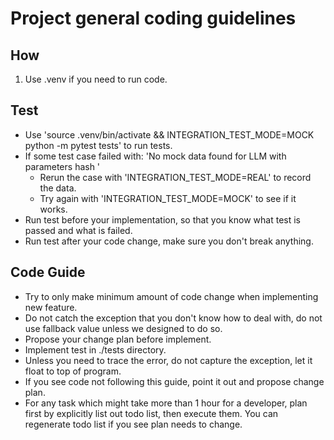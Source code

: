# Project general coding guidelines

## How
1. Use .venv if you need to run code.

## Test
- Use 'source .venv/bin/activate && INTEGRATION_TEST_MODE=MOCK python -m pytest tests' to run tests.
- If some test case failed with: 'No mock data found for LLM with parameters hash '
  - Rerun the case with 'INTEGRATION_TEST_MODE=REAL' to record the data.
  - Try again with 'INTEGRATION_TEST_MODE=MOCK' to see if it works.
- Run test before your implementation, so that you know what test is passed and what is failed.
- Run test after your code change, make sure you don't break anything.

## Code Guide
- Try to only make minimum amount of code change when implementing new feature.
- Do not catch the exception that you don't know how to deal with, do not use fallback value unless we designed to do so.
- Propose your change plan before implement.
- Implement test in ./tests directory.
- Unless you need to trace the error, do not capture the exception, let it float to top of program. 
- If you see code not following this guide, point it out and propose change plan.
- For any task which might take more than 1 hour for a developer, plan first by explicitly list out todo list, then execute them. You can regenerate todo list if you see plan needs to change.